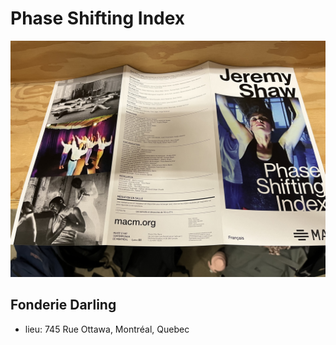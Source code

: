 # Phase Shifting Index
![Affiche de l'exposition](media/brochure_complete.jpg)

## Fonderie Darling
- lieu: 745 Rue Ottawa, Montréal, Quebec
